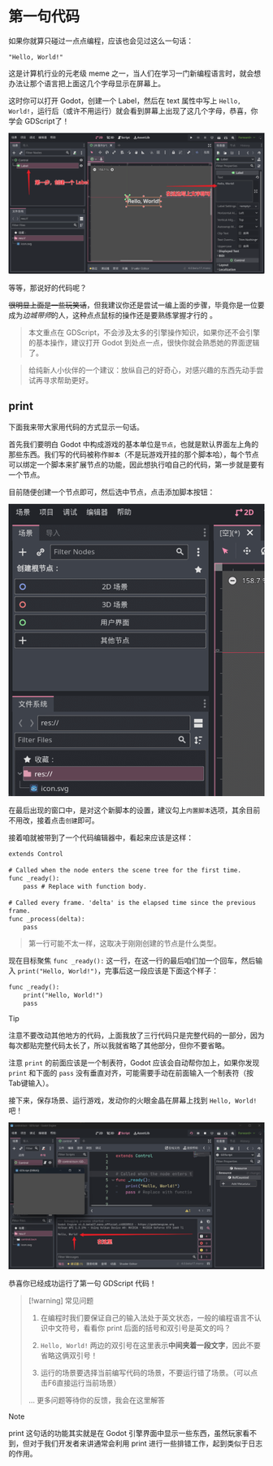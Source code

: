 # 第一句代码

如果你就算只碰过一点点编程，应该也会见过这么一句话：

```gdscript
"Hello, World!"
```

这是计算机行业的元老级 meme 之一，当人们在学习一门新编程语言时，就会想办法让那个语言把上面这几个字母显示在屏幕上。

这时你可以打开 Godot，创建一个 Label，然后在 text 属性中写上 `Hello, World!`，运行后（或许不用运行）就会看到屏幕上出现了这几个字母，恭喜，你学会 GDScript了！

![创建HelloWorld标签](./images/create-label-HelloWorld.png)

等等，那说好的代码呢？

~~很明显上面是一些玩笑话~~，但我建议你还是尝试一编上面的步骤，毕竟你是一位要成为*边城带师*的人，这种点点鼠标的操作还是要熟练掌握才行的
。

> 本文重点在 GDScript，不会涉及太多的引擎操作知识，如果你还不会引擎的基本操作，建议打开 Godot 到处点一点，很快你就会熟悉她的界面逻辑了。

> 给纯新人小伙伴的一个建议：放纵自己的好奇心，对感兴趣的东西先动手尝试再寻求帮助更好。

## print

下面我来带大家用代码的方式显示一句话。

首先我们要明白 Godot 中构成游戏的基本单位是`节点`，也就是默认界面左上角的那些东西。我们写的代码被称作`脚本`（不是玩游戏开挂的那个脚本哈），每个节点可以绑定一个脚本来扩展节点的功能，因此想执行咱自己的代码，第一步就是要有一个节点。

目前随便创建一个节点即可，然后选中节点，点击添加脚本按钮：

![创建节点并添加脚本](./images/create-node.gif)

在最后出现的窗口中，是对这个新脚本的设置，建议勾上`内置脚本`选项，其余目前不用改，接着点击`创建`即可。

接着咱就被带到了一个代码编辑器中，看起来应该是这样：

```gdscript
extends Control

# Called when the node enters the scene tree for the first time.
func _ready():
	pass # Replace with function body.

# Called every frame. 'delta' is the elapsed time since the previous frame.
func _process(delta):
	pass
```

> 第一行可能不太一样，这取决于刚刚创建的节点是什么类型。

现在目标聚焦 `func _ready():` 这一行，在这一行的最后咱们加一个回车，然后输入 `print("Hello, World!")`，完事后这一段应该是下面这个样子：

```gdscript
func _ready():
    print("Hello, World!")
    pass
```

> [!tip]
>
> 注意不要改动其他地方的代码，上面我放了三行代码只是完整代码的一部分，因为每次都贴完整代码太长了，所以我就省略了其他部分，但你不要省略。

注意 `print` 的前面应该是一个制表符，Godot 应该会自动帮你加上，如果你发现 `print` 和下面的 `pass` 没有垂直对齐，可能需要手动在前面输入一个制表符（按Tab键输入）。

接下来，保存场景、运行游戏，发动你的火眼金晶在屏幕上找到 `Hello, World!` 吧！

![helloWorld](./images/helloWorld.png)

恭喜你已经成功运行了第一句 GDScript 代码！

> [!warning] 常见问题
>
> 1. 在编程时我们要保证自己的输入法处于英文状态，一般的编程语言不认识中文符号，看看你 print 后面的括号和双引号是英文的吗？
>
> 2. `Hello, World!` 两边的双引号在这里表示**中间夹着一段文字**，因此不要省略这俩双引号！
>
> 3. 运行的场景要选择当前编写代码的场景，不要运行错了场景。（可以点击F6直接运行当前场景）
>
> ... 更多问题等待你的反馈，我会在这里解答

> [!note]
>
> print 这句话的功能其实就是在 Godot 引擎界面中显示一些东西，虽然玩家看不到，但对于我们开发者来讲通常会利用 print 进行一些排错工作，起到类似于日志的作用。
